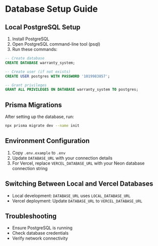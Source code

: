 # Database Setup Guide

## Local PostgreSQL Setup

1. Install PostgreSQL
2. Open PostgreSQL command-line tool (psql)
3. Run these commands:

```sql
-- Create database
CREATE DATABASE warranty_system;

-- Create user (if not exists)
CREATE USER postgres WITH PASSWORD '1019983857';

-- Grant privileges
GRANT ALL PRIVILEGES ON DATABASE warranty_system TO postgres;
```

## Prisma Migrations

After setting up the database, run:

```bash
npx prisma migrate dev --name init
```

## Environment Configuration

1. Copy `.env.example` to `.env`
2. Update `DATABASE_URL` with your connection details
3. For Vercel, replace `VERCEL_DATABASE_URL` with your Neon database connection string

## Switching Between Local and Vercel Databases

- Local development: `DATABASE_URL` uses `LOCAL_DATABASE_URL`
- Vercel deployment: Update `DATABASE_URL` to `VERCEL_DATABASE_URL`

## Troubleshooting

- Ensure PostgreSQL is running
- Check database credentials
- Verify network connectivity

